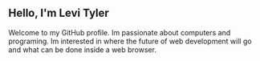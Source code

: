 <h2>Hello, I'm Levi Tyler</h2>

Welcome to my GitHub profile. 
  Im passionate about computers and programing. Im interested in where the future of web development will go and what can be done inside a web browser.
  
